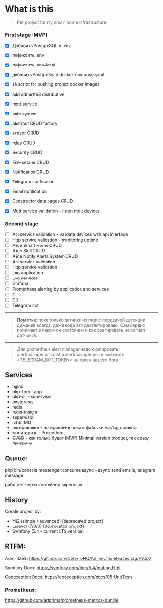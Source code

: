 # What is this

> Pet project for my smart home infrastructure.


### First stage (MVP)

- [x] Добавить PostgreSQL в .env
- [x] пофиксить .env
- [x] пофиксить .env-local
- [x] добавить PostgreSql в docker-compose.yaml
- [x] sh script for pushing project docker images
- [x] add adminlte3 distributive
- [x] mqtt service
- [x] auth system 
- [x] abstract CRUD factory
- [x] sensor CRUD
- [x] relay CRUD
- [x] Security CRUD
- [x] Fire-secure CRUD
- [x] Notification CRUD
- [x] Telegram notification
- [x] Email notification
- [x] Constructor data pages CRUD
- [x] Mqtt service validation - listen mqtt devices


### Second stage

- [ ] Api service validation - validate devices with api interface
- [ ] Http service validation - monitoring uptime
- [ ] Alice Smart Home CRUD
- [ ] Alice Skill CRUD
- [ ] Alice Notify Alerts System CRUD
- [ ] Api service validation
- [ ] Http service validation
- [ ] Log application
- [ ] Log services
- [ ] Grafana
- [ ] Prometheus alerting by application and services
- [ ] CI
- [ ] CD
- [ ] Telegram bot

----

> **Пометка**: пока только датчики из mqtt с передачей детекции дижения всегда, даже кода это деатектировано. 
> Сам сервис понимает в каком он состоянии и как реагировать на сигнал датчиков.

----

> Для prometheus alert manager надо скопировать alertmanager.yml.dist в alertmanager.yml и заменить <TELEGRAM_BOT_TOKEN> на токен вашего бота

## Services

- nginx
- php-fpm - app
- php-cli - supervisor
- postgresql
- redis
- redis-insight
- supervisor
- rabbitMQ
- логирование - логирование пока в файлики var/log проекта
- мониторинг - Prometheus
- ~~CI/CD~~ - как только будет (MVP) Minimal version product, так сразу прикручу


## Queue:

php bin/console messenger:consume async - async send emails, telegram message

работает через контейнер supervisor


## History

Create project by: 
- Yii2 (simple / advanced) [deprecated project]
- Laravel (7/8/9) [deprecated project]
- Symfony (5.4 - current LTS version)


## RTFM:

AdminLte3: https://github.com/ColorlibHQ/AdminLTE/releases/tag/v3.2.0

Symfony Docs: https://symfony.com/doc/5.4/routing.html

Codeception Docs: https://codeception.com/docs/05-UnitTests


### Prometheus:

https://github.com/artprima/prometheus-metrics-bundle
